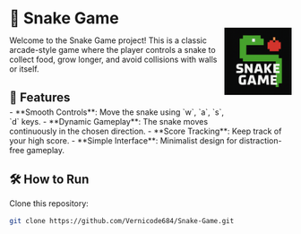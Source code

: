 <h1 style="margin-bottom: 0;">🐍 Snake Game</h1>

<img align="right" src="Snake Game.png" alt="Snake Game Logo" width="120" style="margin-bottom: 50px;" />

<p style="margin-bottom: 20px;">
Welcome to the Snake Game project! This is a classic arcade-style game where the player controls a snake to collect food, grow longer, and avoid collisions with walls or itself.
</p>

<h2 style="margin-bottom: 5px;">🚀 Features</h2>
- **Smooth Controls**: Move the snake using `w`, `a`, `s`, `d` keys.
- **Dynamic Gameplay**: The snake moves continuously in the chosen direction.
- **Score Tracking**: Keep track of your high score.
- **Simple Interface**: Minimalist design for distraction-free gameplay.

<h2 style="margin-bottom: 5px;">🛠️ How to Run</h2>

Clone this repository:

```bash
git clone https://github.com/Vernicode684/Snake-Game.git
